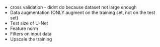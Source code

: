 - cross validation - didnt do because dataset not large enough
- Data augmentation (ONLY augment on the training set, not on the test set)
- Test size of U-Net
- Feature norm
- Filters on input data
- Upscale the training